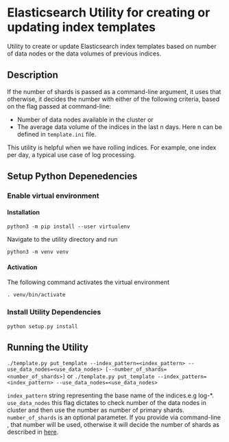 # Elasticsearch Utility for creating  or updating index templates

Utility to create or update Elasticsearch index templates based on number of data nodes or the data volumes of previous indices. 

## Description
If the number of shards is passed as a command-line argument, it uses that otherwise, it decides the number with either of the following criteria, based on the flag passed at command-line:
* Number of data nodes available in the cluster or 
* The average data volume of the indices in the last n days. Here n can be defined in `template.ini` file.

This utility is helpful when we have rolling indices. For example, one index per day, a typical use case of log processing.

## Setup Python Depenedencies

### Enable virtual environment

#### Installation
`python3 -m pip install --user virtualenv`

Navigate to the utility directory and run

`python3 -m venv venv`

#### Activation
The following command activates the virtual environment

`. venv/bin/activate`

### Install Utility Dependencies
`python setup.py install`


## Running the Utility
`./template.py put_template --index_pattern=<index_pattern> --use_data_nodes=<use_data_nodes> [--number_of_shards=<number_of_shards>]`
or 
`./template.py put_template --index_pattern=<index_pattern> --use_data_nodes=<use_data_nodes>`

`index_pattern`     string representing the base name of the indices.e.g log-*.
`use_data_nodes`    this flag dictates to check number of the data nodes in cluster and then use the number as number of primary shards. 
`number_of_shards` is an optional parameter. If you provide via command-line , that number will be used, otherwise it will decide the number of shards as described in [here](#Description).

